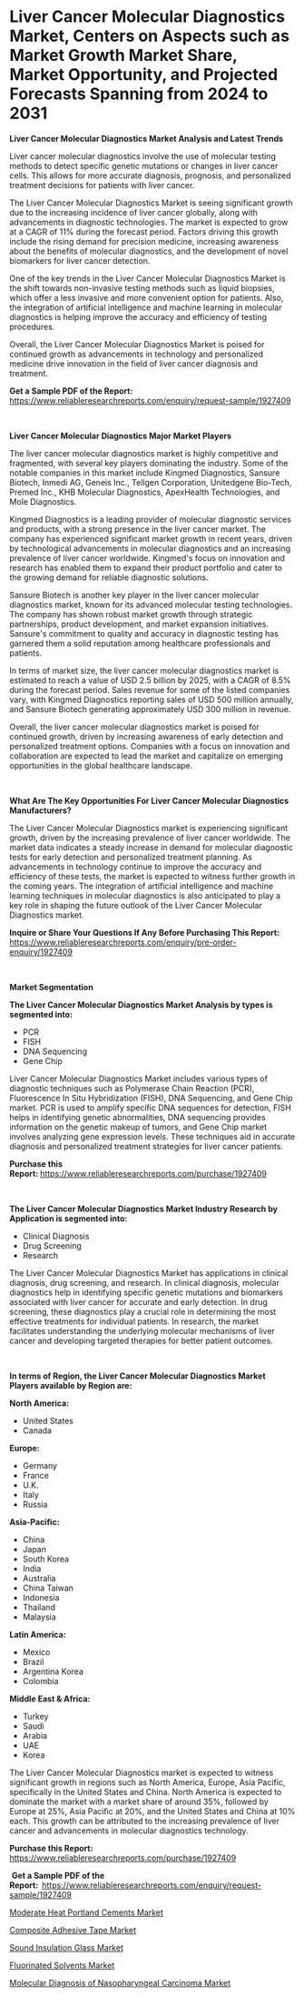 <p><h1>Liver Cancer Molecular Diagnostics Market, Centers on Aspects such as Market Growth Market Share, Market Opportunity, and Projected Forecasts Spanning from 2024 to 2031</h1></p><p><strong>Liver Cancer Molecular Diagnostics Market Analysis and Latest Trends</strong></p>
<p><p>Liver cancer molecular diagnostics involve the use of molecular testing methods to detect specific genetic mutations or changes in liver cancer cells. This allows for more accurate diagnosis, prognosis, and personalized treatment decisions for patients with liver cancer.</p><p>The Liver Cancer Molecular Diagnostics Market is seeing significant growth due to the increasing incidence of liver cancer globally, along with advancements in diagnostic technologies. The market is expected to grow at a CAGR of 11% during the forecast period. Factors driving this growth include the rising demand for precision medicine, increasing awareness about the benefits of molecular diagnostics, and the development of novel biomarkers for liver cancer detection.</p><p>One of the key trends in the Liver Cancer Molecular Diagnostics Market is the shift towards non-invasive testing methods such as liquid biopsies, which offer a less invasive and more convenient option for patients. Also, the integration of artificial intelligence and machine learning in molecular diagnostics is helping improve the accuracy and efficiency of testing procedures.</p><p>Overall, the Liver Cancer Molecular Diagnostics Market is poised for continued growth as advancements in technology and personalized medicine drive innovation in the field of liver cancer diagnosis and treatment.</p></p>
<p><strong>Get a Sample PDF of the Report:&nbsp;</strong> <a href="https://www.reliableresearchreports.com/enquiry/request-sample/1927409">https://www.reliableresearchreports.com/enquiry/request-sample/1927409</a></p>
<p>&nbsp;</p>
<p><strong>Liver Cancer Molecular Diagnostics Major Market Players</strong></p>
<p><p>The liver cancer molecular diagnostics market is highly competitive and fragmented, with several key players dominating the industry. Some of the notable companies in this market include Kingmed Diagnostics, Sansure Biotech, Inmedi AG, Geneis Inc., Tellgen Corporation, Unitedgene Bio-Tech, Premed Inc., KHB Molecular Diagnostics, ApexHealth Technologies, and Mole Diagnostics.</p><p>Kingmed Diagnostics is a leading provider of molecular diagnostic services and products, with a strong presence in the liver cancer market. The company has experienced significant market growth in recent years, driven by technological advancements in molecular diagnostics and an increasing prevalence of liver cancer worldwide. Kingmed's focus on innovation and research has enabled them to expand their product portfolio and cater to the growing demand for reliable diagnostic solutions.</p><p>Sansure Biotech is another key player in the liver cancer molecular diagnostics market, known for its advanced molecular testing technologies. The company has shown robust market growth through strategic partnerships, product development, and market expansion initiatives. Sansure's commitment to quality and accuracy in diagnostic testing has garnered them a solid reputation among healthcare professionals and patients.</p><p>In terms of market size, the liver cancer molecular diagnostics market is estimated to reach a value of USD 2.5 billion by 2025, with a CAGR of 8.5% during the forecast period. Sales revenue for some of the listed companies vary, with Kingmed Diagnostics reporting sales of USD 500 million annually, and Sansure Biotech generating approximately USD 300 million in revenue.</p><p>Overall, the liver cancer molecular diagnostics market is poised for continued growth, driven by increasing awareness of early detection and personalized treatment options. Companies with a focus on innovation and collaboration are expected to lead the market and capitalize on emerging opportunities in the global healthcare landscape.</p></p>
<p>&nbsp;</p>
<p><strong>What Are The Key Opportunities For Liver Cancer Molecular Diagnostics Manufacturers?</strong></p>
<p><p>The Liver Cancer Molecular Diagnostics market is experiencing significant growth, driven by the increasing prevalence of liver cancer worldwide. The market data indicates a steady increase in demand for molecular diagnostic tests for early detection and personalized treatment planning. As advancements in technology continue to improve the accuracy and efficiency of these tests, the market is expected to witness further growth in the coming years. The integration of artificial intelligence and machine learning techniques in molecular diagnostics is also anticipated to play a key role in shaping the future outlook of the Liver Cancer Molecular Diagnostics market.</p></p>
<p><strong>Inquire or Share Your Questions If Any Before Purchasing This Report:</strong> <a href="https://www.reliableresearchreports.com/enquiry/pre-order-enquiry/1927409">https://www.reliableresearchreports.com/enquiry/pre-order-enquiry/1927409</a></p>
<p>&nbsp;</p>
<p><strong>Market Segmentation</strong></p>
<p><strong>The Liver Cancer Molecular Diagnostics Market Analysis by types is segmented into:</strong></p>
<p><ul><li>PCR</li><li>FISH</li><li>DNA Sequencing</li><li>Gene Chip</li></ul></p>
<p><p>Liver Cancer Molecular Diagnostics Market includes various types of diagnostic techniques such as Polymerase Chain Reaction (PCR), Fluorescence In Situ Hybridization (FISH), DNA Sequencing, and Gene Chip market. PCR is used to amplify specific DNA sequences for detection, FISH helps in identifying genetic abnormalities, DNA sequencing provides information on the genetic makeup of tumors, and Gene Chip market involves analyzing gene expression levels. These techniques aid in accurate diagnosis and personalized treatment strategies for liver cancer patients.</p></p>
<p><strong>Purchase this Report:&nbsp;</strong><a href="https://www.reliableresearchreports.com/purchase/1927409">https://www.reliableresearchreports.com/purchase/1927409</a></p>
<p>&nbsp;</p>
<p><strong>The Liver Cancer Molecular Diagnostics Market Industry Research by Application is segmented into:</strong></p>
<p><ul><li>Clinical Diagnosis</li><li>Drug Screening</li><li>Research</li></ul></p>
<p><p>The Liver Cancer Molecular Diagnostics Market has applications in clinical diagnosis, drug screening, and research. In clinical diagnosis, molecular diagnostics help in identifying specific genetic mutations and biomarkers associated with liver cancer for accurate and early detection. In drug screening, these diagnostics play a crucial role in determining the most effective treatments for individual patients. In research, the market facilitates understanding the underlying molecular mechanisms of liver cancer and developing targeted therapies for better patient outcomes.</p></p>
<p>&nbsp;</p>
<p><strong>In terms of Region, the Liver Cancer Molecular Diagnostics Market Players available by Region are:</strong></p>
<p>
    <p> <strong> North America: </strong>
        <ul>
            <li>United States</li>
            <li>Canada</li>
        </ul>
        </p> 
    <p> <strong> Europe: </strong>
        <ul>
            <li>Germany</li>
            <li>France</li>
            <li>U.K.</li>
            <li>Italy</li>
            <li>Russia</li>
        </ul>
        </p> 
    <p> <strong> Asia-Pacific: </strong>
        <ul>
            <li>China</li>
            <li>Japan</li>
            <li>South Korea</li>
            <li>India</li>
            <li>Australia</li>
            <li>China Taiwan</li>
            <li>Indonesia</li>
            <li>Thailand</li>
            <li>Malaysia</li>
        </ul>
        </p> 
    <p> <strong> Latin America: </strong>
        <ul>
            <li>Mexico</li>
            <li>Brazil</li>
            <li>Argentina Korea</li>
            <li>Colombia</li>
        </ul>
        </p> 
    <p> <strong> Middle East & Africa: </strong>
        <ul>
            <li>Turkey</li>
            <li>Saudi</li>
            <li>Arabia</li>
            <li>UAE</li>
            <li>Korea</li>
        </ul>
    </p>
    </p>
<p><p>The Liver Cancer Molecular Diagnostics market is expected to witness significant growth in regions such as North America, Europe, Asia Pacific, specifically in the United States and China. North America is expected to dominate the market with a market share of around 35%, followed by Europe at 25%, Asia Pacific at 20%, and the United States and China at 10% each. This growth can be attributed to the increasing prevalence of liver cancer and advancements in molecular diagnostics technology.</p></p>
<p><strong>Purchase this Report: </strong><a href="https://www.reliableresearchreports.com/purchase/1927409">https://www.reliableresearchreports.com/purchase/1927409</a></p>
<p>&nbsp;<strong>Get a Sample PDF of the Report:&nbsp;&nbsp;</strong><a href="https://www.reliableresearchreports.com/enquiry/request-sample/1927409">https://www.reliableresearchreports.com/enquiry/request-sample/1927409</a></p>
<p><strong></strong></p>
<p><p><a href="https://changeable-paste-463.notion.site/Moderate-Heat-Portland-Cements-Market-Provides-a-Comprehensive-Analysis-Including-a-Macro-Overview-o-6a37cc279c4d4fcdb1b16ab243a88aaf">Moderate Heat Portland Cements Market</a></p><p><a href="https://florentine-yuzu-f42.notion.site/Composite-Adhesive-Tape-Market-Growth-Market-Trends-COVID-19-Impact-and-Forecasts-for-period-from-e718ee021e3f4387ae57cba9b3b1a143">Composite Adhesive Tape Market</a></p><p><a href="https://view.publitas.com/reportprime-1/sound-insulation-glass-market-size-and-examines-its-market-scope-with-a-primary-focus-on-growth-opportunities-and-forecasted-trends-spanning-from-2024-to-2031/">Sound Insulation Glass Market</a></p><p><a href="https://view.publitas.com/reportprime-1/fluorinated-solvents-market-research-report-forecasted-for-period-from-2024-2031-by-market-type-market-application-and-region/">Fluorinated Solvents Market</a></p><p><a href="https://github.com/Angelnienowdseej3e45z3p8c/Market-Research-Report-List-1/blob/main/molecular-diagnosis-of-nasopharyngeal-carcinoma-market.md">Molecular Diagnosis of Nasopharyngeal Carcinoma Market</a></p></p>